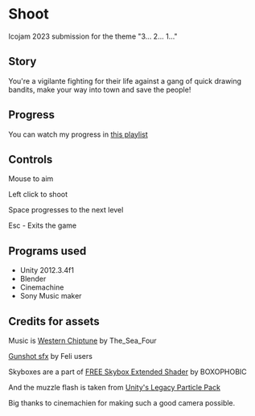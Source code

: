 # Shoot
Icojam 2023 submission for the theme "3... 2... 1..."

## Story

You're a vigilante fighting for their life against a gang of quick drawing bandits, make your way into town and save the people!

## Progress

You can watch my progress in [this playlist](https://www.youtube.com/playlist?list=PLZYZqwAVeWSHfZmn0SEJG0RoDChZBkJZa)

## Controls

Mouse to aim

Left click to shoot

Space progresses to the next level

Esc - Exits the game

## Programs used

- Unity 2012.3.4f1
- Blender
- Cinemachine
- Sony Music maker

## Credits for assets

Music is [Western Chiptune](https://soundcloud.com/the_sea_four/western-chiptune) by The_Sea_Four

[Gunshot sfx](https://freesound.org/people/FeliUsers/sounds/683312/) by Feli users

Skyboxes are a part of [FREE Skybox Extended Shader](https://assetstore.unity.com/packages/vfx/shaders/free-skybox-extended-shader-107400) by BOXOPHOBIC

And the muzzle flash is taken from [Unity's Legacy Particle Pack](https://assetstore.unity.com/packages/vfx/particles/legacy-particle-pack-73777)

Big thanks to cinemachien for making such a good camera possible.
